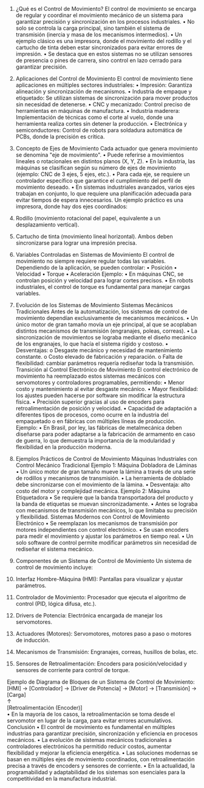 1. ¿Qué es el Control de Movimiento?
El control de movimiento se encarga de regular y coordinar el movimiento mecánico de un sistema para garantizar precisión y sincronización en los procesos industriales.
•	No solo se controla la carga principal, sino también el sistema de transmisión (inercia y masa de los mecanismos intermedios).
•	Un ejemplo clásico es una impresora, donde el movimiento del rodillo y el cartucho de tinta deben estar sincronizados para evitar errores de impresión.
•	Se destaca que en estos sistemas no se utilizan sensores de presencia o pines de carrera, sino control en lazo cerrado para garantizar precisión.
2. Aplicaciones del Control de Movimiento
El control de movimiento tiene aplicaciones en múltiples sectores industriales:
•	Impresión: Garantiza alineación y sincronización de mecanismos.
•	Industria de empaque y etiquetado: Se utilizan sistemas de sincronización para mover productos sin necesidad de detenerse.
•	CNC y mecanizado: Control preciso de herramientas en máquinas de manufactura.
•	Industria maderera: Implementación de técnicas como el corte al vuelo, donde una herramienta realiza cortes sin detener la producción.
•	Electrónica y semiconductores: Control de robots para soldadura automática de PCBs, donde la precisión es crítica.
3. Concepto de Ejes de Movimiento
Cada actuador que genera movimiento se denomina "eje de movimiento".
•	Puede referirse a movimientos lineales o rotacionales en distintos planos (X, Y, Z).
•	En la industria, las máquinas se clasifican según su número de ejes de movimiento (ejemplo: CNC de 3 ejes, 5 ejes, etc.).
•	Para cada eje, se requiere un controlador específico que garantice el cumplimiento del perfil de movimiento deseado.
•	En sistemas industriales avanzados, varios ejes trabajan en conjunto, lo que requiere una planificación adecuada para evitar tiempos de espera innecesarios.
Un ejemplo práctico es una impresora, donde hay dos ejes coordinados:
1.	Rodillo (movimiento rotacional del papel, equivalente a un desplazamiento vertical).
2.	Cartucho de tinta (movimiento lineal horizontal).
Ambos deben sincronizarse para lograr una impresión precisa.
4. Variables Controladas en Sistemas de Movimiento
El control de movimiento no siempre requiere regular todas las variables. Dependiendo de la aplicación, se pueden controlar:
•	Posición
•	Velocidad
•	Torque
•	Aceleración
Ejemplo:
•	En máquinas CNC, se controlan posición y velocidad para lograr cortes precisos.
•	En robots industriales, el control de torque es fundamental para manejar cargas variables.
5. Evolución de los Sistemas de Movimiento
Sistemas Mecánicos Tradicionales
Antes de la automatización, los sistemas de control de movimiento dependían exclusivamente de mecanismos mecánicos.
•	Un único motor de gran tamaño movía un eje principal, al que se acoplaban distintos mecanismos de transmisión (engranajes, poleas, correas).
•	La sincronización de movimientos se lograba mediante el diseño mecánico de los engranajes, lo que hacía el sistema rígido y costoso.
•	Desventajas:
o	Desgaste mecánico y necesidad de mantenimiento constante.
o	Costo elevado de fabricación y reparación.
o	Falta de flexibilidad: cambiar parámetros requería rediseñar toda la transmisión.
Transición al Control Electrónico de Movimiento
El control electrónico de movimiento ha reemplazado estos sistemas mecánicos con servomotores y controladores programables, permitiendo:
•	Menor costo y mantenimiento al evitar desgaste mecánico.
•	Mayor flexibilidad: los ajustes pueden hacerse por software sin modificar la estructura física.
•	Precisión superior gracias al uso de encoders para retroalimentación de posición y velocidad.
•	Capacidad de adaptación a diferentes tipos de procesos, como ocurre en la industria del empaquetado o en fábricas con múltiples líneas de producción.
Ejemplo:
•	En Brasil, por ley, las fábricas de metalmecánica deben diseñarse para poder adaptarse a la fabricación de armamento en caso de guerra, lo que demuestra la importancia de la modularidad y flexibilidad en la producción moderna.
6. Ejemplos Prácticos de Control de Movimiento
Máquinas Industriales con Control Mecánico Tradicional
Ejemplo 1: Máquina Dobladora de Láminas
•	Un único motor de gran tamaño mueve la lámina a través de una serie de rodillos y mecanismos de transmisión.
•	La herramienta de doblado debe sincronizarse con el movimiento de la lámina.
•	Desventaja: alto costo del motor y complejidad mecánica.
Ejemplo 2: Máquina Etiquetadora
•	Se requiere que la banda transportadora del producto y la banda de etiquetas se muevan sincronizadamente.
•	Antes se lograba con mecanismos de transmisión mecánicos, lo que limitaba su precisión y flexibilidad.
Sistemas Modernos con Control de Movimiento Electrónico
•	Se reemplazan los mecanismos de transmisión por motores independientes con control electrónico.
•	Se usan encoders para medir el movimiento y ajustar los parámetros en tiempo real.
•	Un solo software de control permite modificar parámetros sin necesidad de rediseñar el sistema mecánico.
 
7. Componentes de un Sistema de Control de Movimiento
Un sistema de control de movimiento incluye:
1.	Interfaz Hombre-Máquina (HMI): Pantallas para visualizar y ajustar parámetros.
2.	Controlador de Movimiento: Procesador que ejecuta el algoritmo de control (PID, lógica difusa, etc.).
3.	Drivers de Potencia: Electrónica encargada de manejar los servomotores.
4.	Actuadores (Motores): Servomotores, motores paso a paso o motores de inducción.
5.	Mecanismos de Transmisión: Engranajes, correas, husillos de bolas, etc.
6.	Sensores de Retroalimentación: Encoders para posición/velocidad y sensores de corriente para control de torque.

Ejemplo de Diagrama de Bloques de un Sistema de Control de Movimiento:
[HMI] → [Controlador] → [Driver de Potencia] → [Motor] → [Transmisión] → [Carga]  
                                         ↑  
                                     [Retroalimentación (Encoder)]  
•	En la mayoría de los casos, la retroalimentación se toma desde el servomotor en lugar de la carga, para evitar errores acumulativos.
Conclusión
•	El control de movimiento es fundamental en múltiples industrias para garantizar precisión, sincronización y eficiencia en procesos mecánicos.
•	La evolución de sistemas mecánicos tradicionales a controladores electrónicos ha permitido reducir costos, aumentar flexibilidad y mejorar la eficiencia energética.
•	Las soluciones modernas se basan en múltiples ejes de movimiento coordinados, con retroalimentación precisa a través de encoders y sensores de corriente.
•	En la actualidad, la programabilidad y adaptabilidad de los sistemas son esenciales para la competitividad en la manufactura industrial.

